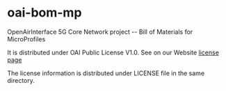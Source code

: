 # oai-bom-mp
OpenAirInterface 5G Core Network project -- Bill of Materials for MicroProfiles

It is distributed under OAI Public License V1.0. See on our Website [license page](http://www.openairinterface.org/?page_id=698)

The license information is distributed under LICENSE file in the same directory.

